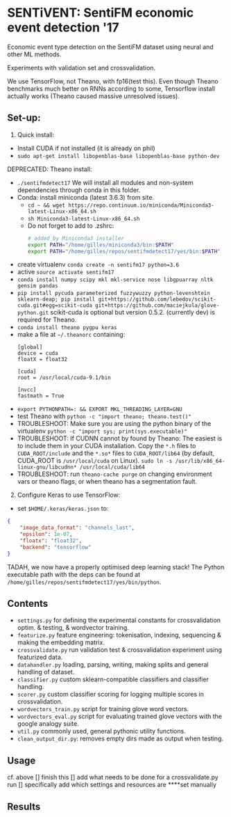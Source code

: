 # SENTiVENT: SentiFM economic event detection '17
Economic event type detection on the SentiFM dataset using neural and other ML methods.

Experiments with validation set and crossvalidation.

We use TensorFlow, not Theano, with fp16(test this). Even though Theano benchmarks much better on RNNs according to some, 
Tensorflow install actually works (Theano caused massive unresolved issues).

## Set-up:
1. Quick install:
- Install CUDA if not installed (it is already on phil)
- `sudo apt-get install libopenblas-base libopenblas-base python-dev`

DEPRECATED: Theano install:
- `./sentifmdetect17` We will install all modules and non-system dependencies through conda in this folder.
- Conda: install miniconda (latest 3.6.3) from site.
    - `cd ~ && wget https://repo.continuum.io/miniconda/Miniconda3-latest-Linux-x86_64.sh`
    - `sh Miniconda3-latest-Linux-x86_64.sh`
    - Do not forget to add to .zshrc:
        ```bash
        # added by Miniconda3 installer
        export PATH="/home/gilles/miniconda3/bin:$PATH"
        export PATH="/home/gilles/repos/sentifmdetect17/yes/bin:$PATH"
        ```
- create virtualenv `conda create -n sentifm17 python=3.6`
- active `source activate sentifm17`
- `conda install numpy scipy mkl mkl-service nose libgpuarray nltk gensim pandas`
- `pip install pycuda parameterized fuzzywuzzy python-levenshtein sklearn-deap; pip install git+https://github.com/lebedov/scikit-cuda.git#egg=scikit-cuda git+https://github.com/maciejkula/glove-python.git` 
    scikit-cuda is optional but version 0.5.2. (currently dev) is required for Theano.
- `conda install theano pygpu keras`
- make a file at `~/.theanorc` containing:
    ```
    [global]
    device = cuda
    floatX = float32
    
    [cuda] 
    root = /usr/local/cuda-9.1/bin
    
    [nvcc]
    fastmath = True
    ```
- `export PYTHONPATH=: && EXPORT MKL_THREADING_LAYER=GNU`
- test Theano with `python -c "import theano; theano.test()"`
- TROUBLESHOOT: Make sure you are using the python binary of the virtualenv `python -c "import sys; print(sys.executable)"`
- TROUBLESHOOT: If CUDNN cannot by found by Theano: The easiest is to include them in your CUDA installation. Copy the `*.h` files to `CUDA_ROOT/include` and the `*.so*` files to `CUDA_ROOT/lib64` (by default, CUDA_ROOT is `/usr/local/cuda` on Linux). `sudo ln -s /usr/lib/x86_64-linux-gnu/libcudnn* /usr/local/cuda/lib64`
- TROUBLESHOOT: run `theano-cache purge` on changing environment vars or theano flags, or when theano has a segmentation fault.

2. Configure Keras to use TensorFlow:
- set `$HOME/.keras/keras.json` to:
```json
{
    "image_data_format": "channels_last",
    "epsilon": 1e-07,
    "floatx": "float32",
    "backend": "tensorflow"
}
```
TADAH, we now have a properly optimised deep learning stack!
The Python executable path with the deps can be found at `/home/gilles/repos/sentifmdetect17/yes/bin/python`.

## Contents
- `settings.py` for defining the experimental constants for crossvalidation optim. & testing, & wordvector training.
- `featurize.py` feature engineering: tokenisation, indexing, sequencing & making the embedding matrix.
- `crossvalidate.py` run validation test & crossvalidation experiment using featurized data.
- `datahandler.py` loading, parsing, writing, making splits and general handling of dataset.
- `classifier.py` custom sklearn-compatible classifiers and classifier handling.
- `scorer.py` custom classifier scoring for logging multiple scores in crossvalidation.
- `wordvectors_train.py` script for training glove word vectors.
- `wordvectors_eval.py` script for evaluating trained glove vectors with the google analogy suite.
- `util.py` commonly used, general pythonic utility functions.
- `clean_output_dir.py`: removes empty dirs made as output when testing.

## Usage
cf. above
[] finish this
[] add what needs to be done for a crossvalidate.py run
[] specifically add which settings and resources are ****set manually

## Results
